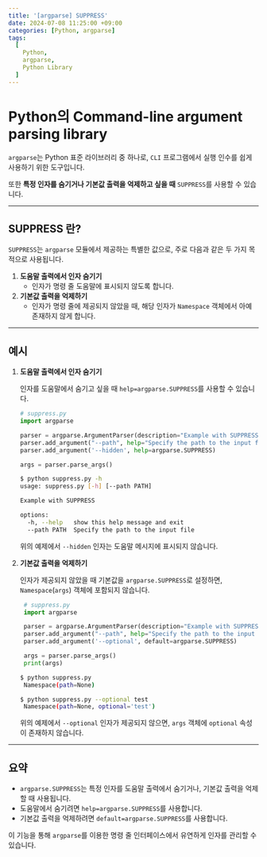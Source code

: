 ```yaml
---
title: '[argparse] SUPPRESS'
date: 2024-07-08 11:25:00 +09:00
categories: [Python, argparse]
tags:
  [
    Python,
    argparse,
    Python Library
  ]
---
```


# Python의 Command-line argument parsing library
`argparse`는 Python 표준 라이브러리 중 하나로, `CLI` 프로그램에서 실행 인수를 쉽게 사용하기 위한 도구입니다.

또한 **특정 인자를 숨기거나 기본값 출력을 억제하고 싶을 때** `SUPPRESS`를 사용할 수 있습니다.

---

## SUPPRESS 란?

`SUPPRESS`는 `argparse` 모듈에서 제공하는 특별한 값으로, 주로 다음과 같은 두 가지 목적으로 사용됩니다.

1. **도움말 출력에서 인자 숨기기**
    - 인자가 명령 줄 도움말에 표시되지 않도록 합니다.
2. **기본값 출력을 억제하기**
    - 인자가 명령 줄에 제공되지 않았을 때, 해당 인자가 `Namespace` 객체에서 아예 존재하지 않게 합니다.

---

## 예시

1. **도움말 출력에서 인자 숨기기**

   인자를 도움말에서 숨기고 싶을 때 `help=argparse.SUPPRESS`를 사용할 수 있습니다.

    ```python
    # suppress.py
    import argparse

    parser = argparse.ArgumentParser(description="Example with SUPPRESS")
    parser.add_argument("--path", help="Specify the path to the input file")
    parser.add_argument('--hidden', help=argparse.SUPPRESS)
    
    args = parser.parse_args()
    ```
    ```bash
    $ python suppress.py -h
    usage: suppress.py [-h] [--path PATH]
    
    Example with SUPPRESS
    
    options:
      -h, --help   show this help message and exit
      --path PATH  Specify the path to the input file
    ```

   위의 예제에서 `--hidden` 인자는 도움말 메시지에 표시되지 않습니다.

2. **기본값 출력을 억제하기**

   인자가 제공되지 않았을 때 기본값을 `argparse.SUPPRESS`로 설정하면, `Namespace`(`args`) 객체에 포함되지 않습니다.

   ```python
    # suppress.py
    import argparse

    parser = argparse.ArgumentParser(description="Example with SUPPRESS")
    parser.add_argument("--path", help="Specify the path to the input file")
    parser.add_argument('--optional', default=argparse.SUPPRESS)

    args = parser.parse_args()
    print(args)
   ```

   ```bash
   $ python suppress.py
    Namespace(path=None)

   $ python suppress.py --optional test
    Namespace(path=None, optional='test')
   ```
   

   위의 예제에서 `--optional` 인자가 제공되지 않으면, `args` 객체에 `optional` 속성이 존재하지 않습니다.

---

## 요약


- `argparse.SUPPRESS`는 특정 인자를 도움말 출력에서 숨기거나, 기본값 출력을 억제할 때 사용됩니다.
- 도움말에서 숨기려면 `help=argparse.SUPPRESS`를 사용합니다.
- 기본값 출력을 억제하려면 `default=argparse.SUPPRESS`를 사용합니다.

이 기능을 통해 `argparse`를 이용한 명령 줄 인터페이스에서 유연하게 인자를 관리할 수 있습니다.